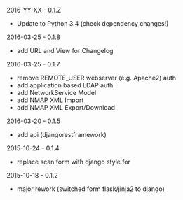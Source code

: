 2016-YY-XX - 0.1.Z

* Update to Python 3.4 (check dependency changes!)

2016-03-25 - 0.1.8

* add URL and View for Changelog

2016-03-25 - 0.1.7

* remove REMOTE_USER webserver (e.g. Apache2) auth
* add application based LDAP auth
* add NetworkService Model
* add NMAP XML Import
* add NMAP XML Export/Download

2016-03-20 - 0.1.5

* add api (djangorestframework)

2015-10-24 - 0.1.4

* replace scan form with django style for

2015-10-18 - 0.1.2

* major rework (switched form flask/jinja2 to django)
